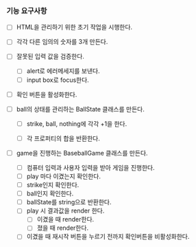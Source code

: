 ### 기능 요구사항
- [ ] HTML을 관리하기 위한 초기 작업을 시행한다.
- [ ] 각각 다른 임의의 숫자를 3개 만든다.
- [ ] 잘못된 입력 값을 검증한다.
  - [ ] alert로 에러메세지를 보낸다.
  - [ ] input box로 focus한다.
- [ ] 확인 버튼을 활성화한다.


- [ ] ball의 상태를 관리하는 BallState 클래스를 만든다.
  - [ ] strike, ball, nothing에 각각 +1을 한다.
  - [ ] 각 프로퍼티의 합을 반환한다.


- [ ] game을 진행하는 BaseballGame 클래스를 만든다.
  - [ ] 컴퓨터 입력과 사용자 입력을 받아 게임을 진행한다.
  - [ ] play 마다 이겼는지 확인한다.
  - [ ] strike인지 확인한다.
  - [ ] ball인지 확인한다.
  - [ ] ballState를 string으로 반환한다.
  - [ ] play 시 결과값을 render 한다.
    - [ ] 이겼을 때 render한다.
    - [ ] 졌을 때 render한다.
  - [ ] 이겼을 때 재시작 버튼을 누르기 전까지 확인버튼을 비활성화한다.